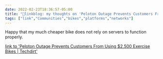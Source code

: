 ```yaml
---
date: 2022-02-23T18:36:57-05:00
title: "🔗linkblog: my thoughts on 'Peloton Outage Prevents Customers From Using $2,500 Exercise Bikes | Techdirt'"
tags: ["link","Communities","bikes","platforms","networks"]
---
```

Happy that my much cheaper bike does not rely on servers to function properly.
 
[link to 'Peloton Outage Prevents Customers From Using $2,500 Exercise Bikes | Techdirt'](https://www.techdirt.com/articles/20220222/08400148521/peloton-outage-prevents-customers-using-2500-exercise-bikes.shtml)
